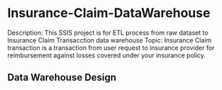 # Insurance-Claim-DataWarehouse
Description: This SSIS project is for ETL process from raw dataset to Insurance Claim Transacction data warehouse
Topic: Insurance Claim transaction is a transaction from user request to insurance provider for reimbursement against losses covered under your insurance policy.
## Data Warehouse Design
